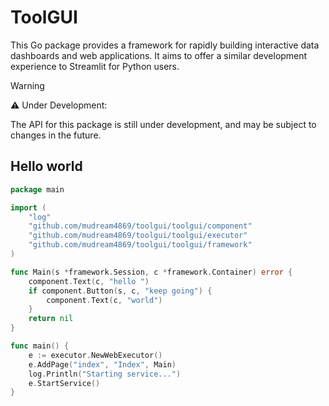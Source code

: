 # ToolGUI

This Go package provides a framework for rapidly building interactive data
dashboards and web applications. It aims to offer a similar development
experience to Streamlit for Python users.

> [!WARNING]
> ⚠️ Under Development:
> 
> The API for this package is still under development,
> and may be subject to changes in the future.

## Hello world

```go
package main

import (
	"log"
	"github.com/mudream4869/toolgui/toolgui/component"
	"github.com/mudream4869/toolgui/toolgui/executor"
	"github.com/mudream4869/toolgui/toolgui/framework"
)

func Main(s *framework.Session, c *framework.Container) error {
	component.Text(c, "hello ")
	if component.Button(s, c, "keep going") {
		component.Text(c, "world")
	}
	return nil
}

func main() {
	e := executor.NewWebExecutor()
	e.AddPage("index", "Index", Main)
	log.Println("Starting service...")
	e.StartService()
}
```
